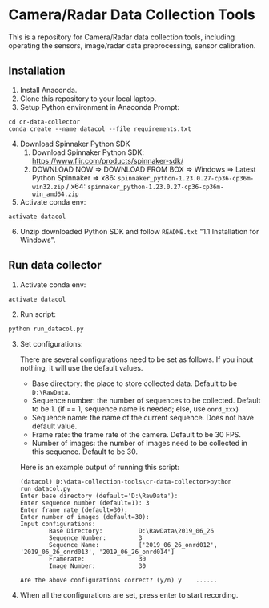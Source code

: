 # Camera/Radar Data Collection Tools
This is a repository for Camera/Radar data collection tools, including operating the sensors, image/radar data preprocessing, sensor calibration.

## Installation
1. Install Anaconda.
2. Clone this repository to your local laptop.
3. Setup Python environment in Anaconda Prompt:
```
cd cr-data-collector
conda create --name datacol --file requirements.txt
```
4. Download Spinnaker Python SDK
    1) Download Spinnaker Python SDK: https://www.flir.com/products/spinnaker-sdk/
    2) DOWNLOAD NOW => DOWNLOAD FROM BOX => Windows => Latest Python Spinnaker => 
    x86: `spinnaker_python-1.23.0.27-cp36-cp36m-win32.zip` / x64: `spinnaker_python-1.23.0.27-cp36-cp36m-win_amd64.zip`
5. Activate conda env:
```
activate datacol
```
6. Unzip downloaded Python SDK and follow `README.txt` "1.1 Installation for Windows". 


## Run data collector
1. Activate conda env:
```
activate datacol
```
2. Run script:
```
python run_datacol.py
```
3. Set configurations:

    There are several configurations need to be set as follows. If you input nothing, it will use the default values.
    - Base directory: the place to store collected data. Default to be `D:\RawData`.
    - Sequence number: the number of sequences to be collected. Default to be 1. (if == 1, sequence name is needed; else, use `onrd_xxx`)
    - Sequence name: the name of the current sequence. Does not have default value.
    - Frame rate: the frame rate of the camera. Default to be 30 FPS.
    - Number of images: the number of images need to be collected in this sequence. Default to be 30. 

    Here is an example output of running this script:
    ```
    (datacol) D:\data-collection-tools\cr-data-collector>python run_datacol.py
    Enter base directory (default='D:\RawData'):
    Enter sequence number (default=1): 3
    Enter frame rate (default=30):
    Enter number of images (default=30):
    Input configurations:
            Base Directory:          D:\RawData\2019_06_26
            Sequence Number:         3
            Sequence Name:           ['2019_06_26_onrd012', '2019_06_26_onrd013', '2019_06_26_onrd014']
            Framerate:               30
            Image Number:            30
    
    Are the above configurations correct? (y/n) y    ......
    ```
4. When all the configurations are set, press enter to start recording.